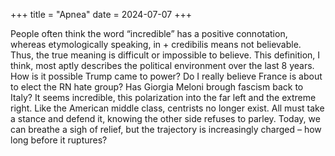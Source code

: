 +++
title = "Apnea"
date = 2024-07-07
+++

People often think the word “incredible” has a positive connotation, whereas etymologically speaking, in + credibilis means not believable. Thus, the true meaning is difficult or impossible to believe. This definition, I think, most aptly describes the political environment over the last 8 years. How is it possible Trump came to power? Do I really believe France is about to elect the RN hate group? Has Giorgia Meloni brough fascism back to Italy? It seems incredible, this polarization into the far left and the extreme right. Like the American middle class, centrists no longer exist. All must take a stance and defend it, knowing the other side refuses to parley. Today, we can breathe a sigh of relief, but the trajectory is increasingly charged – how long before it ruptures?
